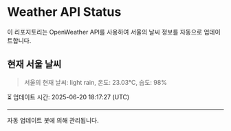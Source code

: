 
# Weather API Status

이 리포지토리는 OpenWeather API를 사용하여 서울의 날씨 정보를 자동으로 업데이트합니다.

## 현재 서울 날씨
> 서울의 현재 날씨: light rain, 온도: 23.03°C, 습도: 98%

⏳ 업데이트 시간: 2025-06-20 18:17:27 (UTC)

---
자동 업데이트 봇에 의해 관리됩니다.
